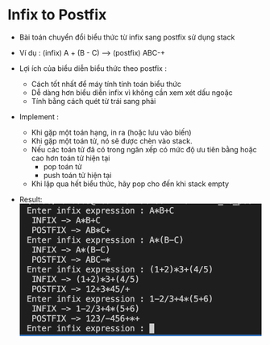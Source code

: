 # Infix to Postfix

- Bài toán chuyển đổi biểu thức từ infix sang postfix sử dụng stack
- Ví dụ : (infix) A + (B - C) --> (postfix) ABC-+
- Lợi ích của biểu diễn biểu thức theo postfix :

  - Cách tốt nhất để máy tính tính toán biểu thức
  - Dễ dàng hơn biểu diễn infix vì không cần xem xét dấu ngoặc
  - Tính bằng cách quét từ trái sang phải

- Implement :
  - Khi gặp một toán hạng, in ra (hoặc lưu vào biến)
  - Khi gặp một toán tử, nó sẽ được chèn vào stack.
  - Nếu các toán tử đã có trong ngăn xếp có mức độ ưu tiên bằng hoặc cao hơn toán tử hiện tại
    - pop toán tử
    - push toán tử hiện tại
  - Khi lặp qua hết biểu thức, hãy pop cho đến khi stack empty
- Result:
  ![img1](./img/result.png)
